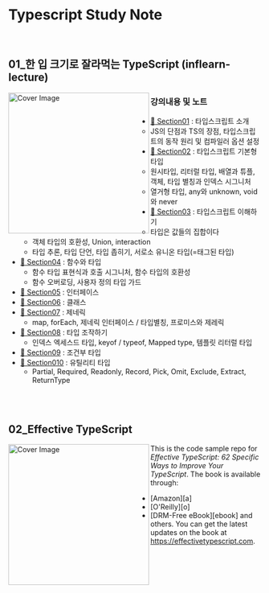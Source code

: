 # Typescript Study Note

<br>

## 01\_한 입 크기로 잘라먹는 TypeScript (inflearn-lecture)

<img src="https://github.com/thdud2262/study-typescript/assets/85012454/6b5f734e-bbf6-4892-b0ce-18e5c9e50ef4" width="280" title="Cover Image" align="left">

### 강의내용 및 노트

- [:memo: Section01][Section01] : 타입스크립트 소개
  - JS의 단점과 TS의 장점, 타입스크립트의 동작 원리 및 컴파일러 옵션 설정
- [:memo: Section02][Section02] : 타입스크립트 기본형 타입
  - 원시타입, 리터럴 타입, 배열과 튜플, 객체, 타입 별칭과 인덱스 시그니처
  - 열거형 타입, any와 unknown, void와 never
- [:memo: Section03][Section03] : 타입스크립트 이해하기
  - 타입은 값들의 집합이다
  - 객체 타입의 호환성, Union, interaction
  - 타입 추론, 타입 단언, 타입 좁히기, 서로소 유니온 타입(=태그된 타입)
- [:memo: Section04][Section04] : 함수와 타입
  - 함수 타입 표현식과 호출 시그니처, 함수 타입의 호환성
  - 함수 오버로딩, 사용자 정의 타입 가드
- [:memo: Section05][Section05] : 인터페이스
- [:memo: Section06][Section06] : 클래스
- [:memo: Section07][Section07] : 제네릭
  - map, forEach, 제네릭 인터페이스 / 타입별칭, 프로미스와 제레릭
- [:memo: Section08][Section08] : 타입 조작하기
  - 인덱스 엑세스드 타입, keyof / typeof, Mapped type, 템플릿 리터럴 타입
- [:memo: Section09][Section09] : 조건부 타입
- [:memo: Section010][Section10] : 유틸리티 타입
  - Partial, Required, Readonly, Record, Pick, Omit, Exclude, Extract, ReturnType

<br>
<br>

## 02_Effective TypeScript

<img src="https://github.com/thdud2262/study-typescript/assets/85012454/531b6998-533b-45b2-a52a-50881c6b4ed8" width="280" title="Cover Image" align="left">

This is the code sample repo for _Effective TypeScript: 62 Specific Ways to Improve Your TypeScript_. The book is available through:

- [Amazon][a]
- [O'Reilly][o]
- [DRM-Free eBook][ebook]
  and others.
  You can get the latest updates on the book at <https://effectivetypescript.com>.

<!-- 한입 TypeScript -->

[Section01]: /study-typescript/onebite-TypeScript/section01
[Section02]: /study-typescript/onebite-TypeScript/section02
[Section03]: /study-typescript/onebite-TypeScript/section03
[Section04]: /study-typescript/onebite-TypeScript/section04
[Section05]: /study-typescript/onebite-TypeScript/section05
[Section06]: /study-typescript/onebite-TypeScript/section06
[Section07]: /study-typescript/onebite-TypeScript/section07
[Section08]: /study-typescript/onebite-TypeScript/section08
[Section09]: /study-typescript/onebite-TypeScript/section09
[Section10]: /study-typescript/onebite-TypeScript/section10
